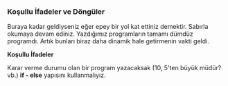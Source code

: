 ### Koşullu İfadeler ve Döngüler

Buraya kadar geldiyseniz eğer epey bir yol kat ettiniz demektir. Sabırla okumaya devam ediniz.
Yazdığımız programların tamamı dümdüz programdı. Artık bunları biraz daha dinamik hale getirmenin 
vakti geldi.

**Koşullu İfadeler**

Karar verme durumu olan bir program yazacaksak (10, 5'ten büyük müdür? vb.) **if - else** yapısını 
kullanmalıyız. 